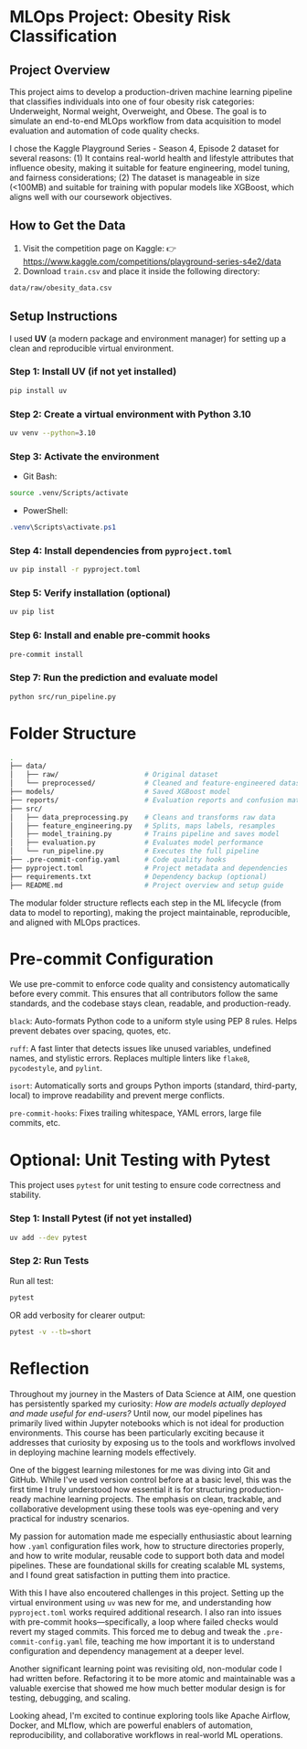 # MLOps Project: Obesity Risk Classification

## Project Overview
This project aims to develop a production-driven machine learning pipeline that classifies individuals into one of four obesity risk categories: Underweight, Normal weight, Overweight, and Obese. The goal is to simulate an end-to-end MLOps workflow from data acquisition to model evaluation and automation of code quality checks.

I chose the Kaggle Playground Series - Season 4, Episode 2 dataset for several reasons: (1) It contains real-world health and lifestyle attributes that influence obesity, making it suitable for feature engineering, model tuning, and fairness considerations; (2) The dataset is manageable in size (<100MB) and suitable for training with popular models like XGBoost, which aligns well with our coursework objectives.

## How to Get the Data
1. Visit the competition page on Kaggle:
👉 https://www.kaggle.com/competitions/playground-series-s4e2/data
2. Download `train.csv` and place it inside the following directory:
```bash
data/raw/obesity_data.csv
```

## Setup Instructions
I used **UV** (a modern package and environment manager) for setting up a clean and reproducible virtual environment.

### Step 1: Install UV (if not yet installed)
```bash
pip install uv
```
### Step 2: Create a virtual environment with Python 3.10
```bash
uv venv --python=3.10
```
### Step 3: Activate the environment
- Git Bash:
```bash
source .venv/Scripts/activate
```
- PowerShell:
```powershell
.venv\Scripts\activate.ps1
```
### Step 4: Install dependencies from `pyproject.toml`
```bash
uv pip install -r pyproject.toml
```
### Step 5: Verify installation (optional)
```bash
uv pip list
```
### Step 6: Install and enable pre-commit hooks
```bash
pre-commit install
```
### Step 7: Run the prediction and evaluate model
```bash
python src/run_pipeline.py
```

# Folder Structure
```bash
.
├── data/
│   ├── raw/                     # Original dataset
│   └── preprocessed/            # Cleaned and feature-engineered dataset
├── models/                      # Saved XGBoost model
├── reports/                     # Evaluation reports and confusion matrix
├── src/
│   ├── data_preprocessing.py    # Cleans and transforms raw data
│   ├── feature_engineering.py   # Splits, maps labels, resamples
│   ├── model_training.py        # Trains pipeline and saves model
│   ├── evaluation.py            # Evaluates model performance
│   └── run_pipeline.py          # Executes the full pipeline
├── .pre-commit-config.yaml      # Code quality hooks
├── pyproject.toml               # Project metadata and dependencies
├── requirements.txt             # Dependency backup (optional)
├── README.md                    # Project overview and setup guide
```

The modular folder structure reflects each step in the ML lifecycle (from data to model to reporting), making the project maintainable, reproducible, and aligned with MLOps practices.

# Pre-commit Configuration
We use pre-commit to enforce code quality and consistency automatically before every commit. This ensures that all contributors follow the same standards, and the codebase stays clean, readable, and production-ready.

`black`: Auto-formats Python code to a uniform style using PEP 8 rules. Helps prevent debates over spacing, quotes, etc.

`ruff`: A fast linter that detects issues like unused variables, undefined names, and stylistic errors. Replaces multiple linters like `flake8`, `pycodestyle`, and `pylint`.

`isort`: Automatically sorts and groups Python imports (standard, third-party, local) to improve readability and prevent merge conflicts.

`pre-commit-hooks`: Fixes trailing whitespace, YAML errors, large file commits, etc.

# Optional: Unit Testing with Pytest
This project uses `pytest` for unit testing to ensure code correctness and stability.

### Step 1: Install Pytest (if not yet installed)
```bash
uv add --dev pytest
```
### Step 2: Run Tests
Run all test:
```bash
pytest
```
OR add verbosity for clearer output:
```bash
pytest -v --tb=short
```

# Reflection
Throughout my journey in the Masters of Data Science at AIM, one question has persistently sparked my curiosity: *How are models actually deployed and made useful for end-users?* Until now, our model pipelines has primarily lived within Jupyter notebooks which is not ideal for production environments. This course has been particularly exciting because it addresses that curiosity by exposing us to the tools and workflows involved in deploying machine learning models effectively.

One of the biggest learning milestones for me was diving into Git and GitHub. While I've used version control before at a basic level, this was the first time I truly understood how essential it is for structuring production-ready machine learning projects. The emphasis on clean, trackable, and collaborative development using these tools was eye-opening and very practical for industry scenarios.

My passion for automation made me especially enthusiastic about learning how `.yaml` configuration files work, how to structure directories properly, and how to write modular, reusable code to support both data and model pipelines. These are foundational skills for creating scalable ML systems, and I found great satisfaction in putting them into practice.

With this I have also encoutered challenges in this project. Setting up the virtual environment using `uv` was new for me, and understanding how `pyproject.toml` works required additional research. I also ran into issues with pre-commit hooks—specifically, a loop where failed checks would revert my staged commits. This forced me to debug and tweak the `.pre-commit-config.yaml` file, teaching me how important it is to understand configuration and dependency management at a deeper level.

Another significant learning point was revisiting old, non-modular code I had written before. Refactoring it to be more atomic and maintainable was a valuable exercise that showed me how much better modular design is for testing, debugging, and scaling.

Looking ahead, I'm excited to continue exploring tools like Apache Airflow, Docker, and MLflow, which are powerful enablers of automation, reproducibility, and collaborative workflows in real-world ML operations.
